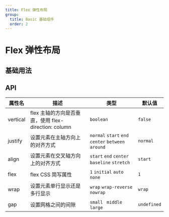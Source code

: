 ```yaml
---
title: Flex 弹性布局
group:
  title: Basic 基础组件
  order: 2
---
```


# Flex 弹性布局

## 基础用法

<code src="./demos/basic/flex/demoBasic.tsx"></code>

## API

| 属性名   | 描述                                                 | 类型                                               | 默认值      |
| -------- | ---------------------------------------------------- | -------------------------------------------------- | ----------- |
| vertical | flex 主轴的方向是否垂直，使用 flex-direction: column | `boolean`                                          | `false`     |
| justify  | 设置元素在主轴方向上的对齐方式                       | `normal` `start` `end` `center` `between` `around` | `normal`    |
| align    | 设置元素在交叉轴方向上的对齐方式                     | `start` `end` `center` `baseline` `stretch`        | `start`     |
| flex     | flex CSS 简写属性                                    | `1` `initial` `auto` `none`                        | `1`         |
| wrap     | 设置元素单行显示还是多行显示                         | `wrap` `wrap-reverse` `nowrap`                     | `wrap`      |
| gap      | 设置网格之间的间隙                                   | `small` ` middle` `large `                         | `undefined` |
